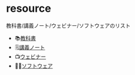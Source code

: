 # resource

教科書/講義ノート/ウェビナー/ソフトウェアのリスト

- 📚[教科書](https://github.com/t2lab-it/resource/blob/master/textbook.md)
- 🗒[講義ノート](https://github.com/t2lab-it/resource/blob/master/lecture.md)
- 📺[ウェビナー](https://github.com/t2lab-it/resource/blob/master/webinar.md)
- 👨‍💻[ソフトウェア](https://github.com/t2lab-it/resource/blob/master/software.md)
